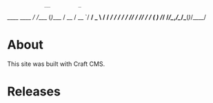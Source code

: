                 __         _     
   ____  ____ _/ /____    (_)____
  / __ \/ __ `/ __/ _ \  / / ___/
 / / / / /_/ / /_/  __/ / (__  )
/_/ /_/\__,_/\__/\___(_)_/____/  

# About

This site was built with Craft CMS.

# Releases
